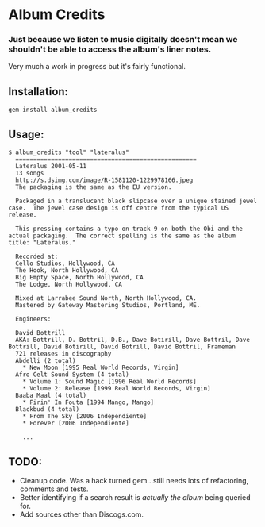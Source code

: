 Album Credits
=============
### Just because we listen to music digitally doesn't mean we shouldn't be able to access the album's liner notes.

Very much a work in progress but it's fairly functional.

Installation:
-------------
    gem install album_credits


Usage:
------
    $ album_credits "tool" "lateralus"
      ===================================================
      Lateralus 2001-05-11
      13 songs
      http://s.dsimg.com/image/R-1581120-1229978166.jpeg
      The packaging is the same as the EU version.

      Packaged in a translucent black slipcase over a unique stained jewel case.  The jewel case design is off centre from the typical US release.

      This pressing contains a typo on track 9 on both the Obi and the actual packaging.  The correct spelling is the same as the album title: "Lateralus."

      Recorded at:
      Cello Studios, Hollywood, CA
      The Hook, North Hollywood, CA
      Big Empty Space, North Hollywood, CA
      The Lodge, North Hollywood, CA

      Mixed at Larrabee Sound North, North Hollywood, CA.
      Mastered by Gateway Mastering Studios, Portland, ME.

      Engineers:

      David Bottrill
      AKA: Bottrill, D. Bottril, D.B., Dave Botirill, Dave Bottril, Dave Bottrill, David Botirill, David Botrill, David Bottril, Frameman
      721 releases in discography
      Abdelli (2 total)
        * New Moon [1995 Real World Records, Virgin]
      Afro Celt Sound System (4 total)
        * Volume 1: Sound Magic [1996 Real World Records]
        * Volume 2: Release [1999 Real World Records, Virgin]
      Baaba Maal (4 total)
        * Firin' In Fouta [1994 Mango, Mango]
      Blackbud (4 total)
        * From The Sky [2006 Independiente]
        * Forever [2006 Independiente]

        ...


TODO:
-----
* Cleanup code.  Was a hack turned gem...still needs lots of refactoring, comments and tests.
* Better identifying if a search result is *actually the album* being queried for.
* Add sources other than Discogs.com.

